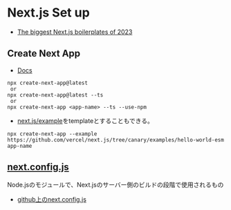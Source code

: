 # Next.js Set up

- [The biggest Next.js boilerplates of 2023](https://blog.logrocket.com/biggest-next-js-boilerplates-2023/)

## Create Next App

- [Docs](https://nextjs.org/docs/api-reference/create-next-app)

```
npx create-next-app@latest
 or
npx create-next-app@latest --ts
 or
npx create-next-app <app-name> --ts --use-npm
```

- [next.js/example](https://github.com/vercel/next.js/tree/canary/examples)をtemplateとすることもできる。

```
npx create-next-app --example https://github.com/vercel/next.js/tree/canary/examples/hello-world-esm app-name
```

## [next.config.js](https://nextjs.org/docs/api-reference/next.config.js/introduction)

Node.jsのモジュールで、Next.jsのサーバー側のビルドの段階で使用されるもの

- [github上のnext.config.js](https://github.com/search?q=nextConfig+filename%3Anext.config.js+language%3AJavaScript+language%3AJavaScript&type=Code&ref=advsearch&l=JavaScript&l=JavaScript)
